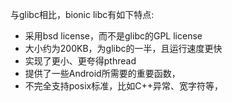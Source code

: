 与glibc相比，bionic libc有如下特点:
- 采用bsd license，而不是glibc的GPL license
- 大小约为200KB，为glibc的一半，且运行速度更快
- 实现了更小、更夸得pthread
- 提供了一些Android所需要的重要函数，
- 不完全支持posix标准，比如C++异常、宽字符等，
